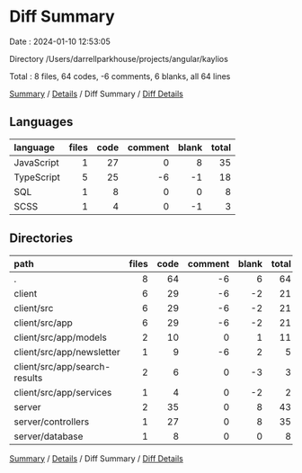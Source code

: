 # Diff Summary

Date : 2024-01-10 12:53:05

Directory /Users/darrellparkhouse/projects/angular/kaylios

Total : 8 files,  64 codes, -6 comments, 6 blanks, all 64 lines

[Summary](results.md) / [Details](details.md) / Diff Summary / [Diff Details](diff-details.md)

## Languages
| language | files | code | comment | blank | total |
| :--- | ---: | ---: | ---: | ---: | ---: |
| JavaScript | 1 | 27 | 0 | 8 | 35 |
| TypeScript | 5 | 25 | -6 | -1 | 18 |
| SQL | 1 | 8 | 0 | 0 | 8 |
| SCSS | 1 | 4 | 0 | -1 | 3 |

## Directories
| path | files | code | comment | blank | total |
| :--- | ---: | ---: | ---: | ---: | ---: |
| . | 8 | 64 | -6 | 6 | 64 |
| client | 6 | 29 | -6 | -2 | 21 |
| client/src | 6 | 29 | -6 | -2 | 21 |
| client/src/app | 6 | 29 | -6 | -2 | 21 |
| client/src/app/models | 2 | 10 | 0 | 1 | 11 |
| client/src/app/newsletter | 1 | 9 | -6 | 2 | 5 |
| client/src/app/search-results | 2 | 6 | 0 | -3 | 3 |
| client/src/app/services | 1 | 4 | 0 | -2 | 2 |
| server | 2 | 35 | 0 | 8 | 43 |
| server/controllers | 1 | 27 | 0 | 8 | 35 |
| server/database | 1 | 8 | 0 | 0 | 8 |

[Summary](results.md) / [Details](details.md) / Diff Summary / [Diff Details](diff-details.md)